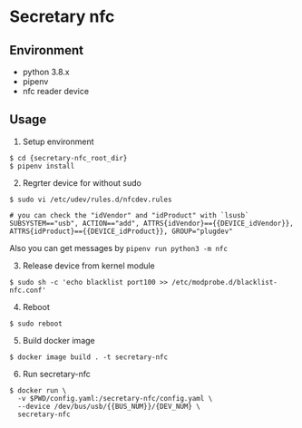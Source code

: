 # Secretary nfc

## Environment
- python 3.8.x
- pipenv
- nfc reader device

## Usage
1. Setup environment
```shell
$ cd {secretary-nfc_root_dir}
$ pipenv install
```

2. Regrter device for without sudo
```shell
$ sudo vi /etc/udev/rules.d/nfcdev.rules
```

```
# you can check the "idVendor" and "idProduct" with `lsusb`
SUBSYSTEM=="usb", ACTION=="add", ATTRS{idVendor}=={{DEVICE_idVendor}}, ATTRS{idProduct}=={{DEVICE_idProduct}}, GROUP="plugdev"
```

Also you can get messages by `pipenv run python3 -m nfc`

3. Release device from kernel module
```shell
$ sudo sh -c 'echo blacklist port100 >> /etc/modprobe.d/blacklist-nfc.conf'
```

4. Reboot
```shell
$ sudo reboot
```

5. Build docker image
```shell
$ docker image build . -t secretary-nfc
```

6. Run secretary-nfc
```shell
$ docker run \
  -v $PWD/config.yaml:/secretary-nfc/config.yaml \
  --device /dev/bus/usb/{{BUS_NUM}}/{DEV_NUM} \
  secretary-nfc
```